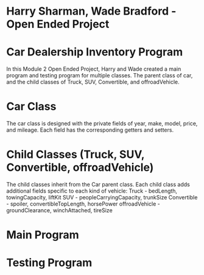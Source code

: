 # Harry Sharman, Wade Bradford - Open Ended Project
# Car Dealership Inventory Program
In this Module 2 Open Ended Project, Harry and Wade created a main program and testing program for multiple classes. The parent class of car, and the child classes of Truck, SUV, Convertible, and offroadVehicle.
# Car Class
The car class is designed with the private fields of year, make, model, price, and mileage. Each field has the corresponding getters and setters.
# Child Classes (Truck, SUV, Convertible, offroadVehicle)
The child classes inherit from the Car parent class. Each child class adds additional fields specific to each kind of vehicle:
Truck - bedLength, towingCapacity, liftKit
SUV - peopleCarryingCapacity, trunkSize
Convertible - spoiler, convertibleTopLength, horsePower
offroadVehicle - groundClearance, winchAttached, tireSize
# Main Program

# Testing Program
